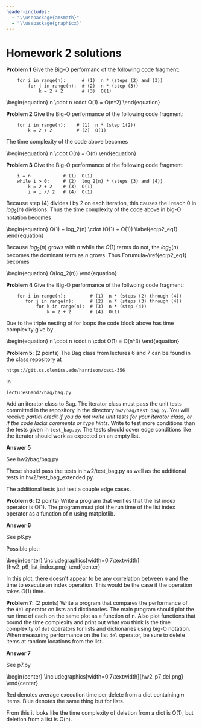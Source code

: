 ```yaml
---
header-includes:
  - "\\usepackage{amsmath}"
  - "\\usepackage{graphicx}"
---
```


# Homework 2 solutions

<!--
These solutions are written in markdown using latex for math.  markdown is 
meant to be readable as text, but it doesn't handle math well.  latex provides the
best math editing environment I know, and pandoc can convert the markdown
into beautiful pdf using latex to render the math.

If I were writing a paper for publication, I would use latex directly
for everything, but I would not use it in a programming class, because markdown 
is recognized by many development tools including gitlab, github, and pycharm.

So that you don't have to figure out how to use pandoc, I committed the pdf file
directly into our class git repository.  git can store non-code, but git 
will not try to merge changes to such files.  Although I put the pdf in 
git, I only place non-code into git repositories sparingly.
-->

**Problem 1** Give the Big-O performanc of the following code fragment:

```
    for i in range(n):      # (1)  n * (steps (2) and (3))
        for j in range(n):  # (2)  n * (step (3))
            k = 2 + 2       # (3)  O(1)
```

\begin{equation}
  n \cdot n \cdot O(1) = O(n^2)
\end{equation}

**Problem 2** Give the Big-O performance of the following code fragment:

```
    for i in range(n):    # (1)  n * (step 1(2))
        k = 2 + 2         # (2)  O(1)
```

The time complexity of the code above becomes

\begin{equation}
  n \cdot O(n) = O(n)
\end{equation}

**Problem 3** Give the Big-O performance of the following code fragment:

```
    i = n            # (1)  O(1)
    while i > 0:     # (2)  log_2(n) * (steps (3) and (4))
        k = 2 + 2    # (3)  O(1)
        i = i // 2   # (4)  O(1)
```

Because step (4) divides i by 2 on each iteration, this causes
the i reach 0 in $log_2(n)$ divisions.  Thus the time complexity
of the code above in big-O notation becomes

\begin{equation}
   O(1) + log_2(n) \cdot (O(1) + O(1))    \label{eq:p2_eq1}
\end{equation}

Because $log_2(n)$ grows with $n$ while the $O(1)$ terms do not, 
the $log_2(n)$ becomes the dominant term as $n$ grows.  Thus
Forumula~\ref{eq:p2_eq1} becomes

\begin{equation}
  O(log_2(n))
\end{equation}

**Problem 4** Give the Big-O performance of the follwoing code fragment:

```
    for i in range(n):         # (1)  n * (steps (2) through (4))
       for j in range(n):      # (2)  n * (steps (3) through (4))
           for k in range(n):  # (3)  n * (step (4))
               k = 2 + 2       # (4)  O(1)  
```

Due to the triple nesting of for loops the code block above has time
complexity give by 

\begin{equation}
  n \cdot n \cdot n \cdot O(1) = O(n^3)
\end{equation}


**Problem 5**: (2 points) The Bag class from lectures 6 and 7 can be
found in the class repository at

    https://git.cs.olemiss.edu/harrison/csci-356

in

    lectures6and7/bag/bag.py
    
Add an iterator class to Bag.  The iterator class must pass the unit
tests committed in the repository in the directory
`hw2/bag/test_bag.py`.  You will receive *partial credit if you do not
write unit tests for your iterator class, or if the code lacks comments
or type hints.*  Write to test more conditions than the tests given
in `test_bag.py`.  The tests should cover edge conditions like the 
iterator should work as expected on an empty list.

**Answer 5**

See hw2/bag/bag.py

These should pass the tests in hw2/test_bag.py as well as the
additional tests in hw2/test_bag_extended.py.

The additional tests just test a couple edge cases.


**Problem 6**: (2 points) Write a program that verifies that the list
index operator is O(1).  The program must plot the run time of the
list index operator as a function of n using matplotlib.

**Answer 6**

See p6.py

Possible plot:

\begin{center}
\includegraphics[width=0.7\textwidth]{hw2_p6_list_index.png}
\end{center}

In this plot, there doesn't appear to be any correlation between $n$ and 
the time to execute an index operation.   This would be the case
if the operation takes $O(1)$ time.


**Problem 7**: (2 points) Write a program that compares the performance of the
`del` operator on lists and dictionaries.  The main program should plot
the run time of each on the same plot as a function of n.  Also plot
functions that bound the time complexity and print out what you think
is the time complexity of `del` operators for lists and dictionaries
using big-O notation.  When measuring performance on the list `del`
operator, be sure to delete items at random locations from the list.

**Answer 7**

See p7.py

\begin{center}
\includegraphics[width=0.7\textwidth]{hw2_p7_del.png}
\end{center}

Red denotes average execution time per delete from a dict containing
$n$ items.  Blue denotes the same thing but for lists.

From this it looks like the time complexity of deletion from a dict is
O(1), but deletion from a list is O(n).
